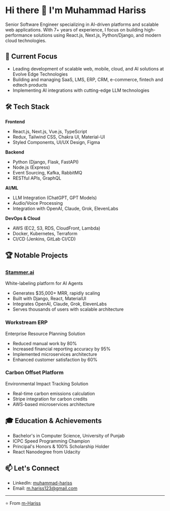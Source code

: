 # Hi there 👋 I'm Muhammad Hariss

Senior Software Engineer specializing in AI-driven platforms and scalable web applications. With 7+ years of experience, I focus on building high-performance solutions using React.js, Next.js, Python/Django, and modern cloud technologies.

## 🚀 Current Focus
- Leading development of scalable web, mobile, cloud, and AI solutions at Evolve Edge Technologies
- Building and managing SaaS, LMS, ERP, CRM, e-commerce, fintech and edtech products
- Implementing AI integrations with cutting-edge LLM technologies

## 🛠️ Tech Stack

**Frontend**
- React.js, Next.js, Vue.js, TypeScript
- Redux, Tailwind CSS, Chakra UI, Material-UI
- Styled Components, UI/UX Design, Figma

**Backend**
- Python (Django, Flask, FastAPI)
- Node.js (Express)
- Event Sourcing, Kafka, RabbitMQ
- RESTful APIs, GraphQL

**AI/ML**
- LLM Integration (ChatGPT, GPT Models)
- Audio/Voice Processing
- Integration with OpenAI, Claude, Grok, ElevenLabs

**DevOps & Cloud**
- AWS (EC2, S3, RDS, CloudFront, Lambda)
- Docker, Kubernetes, Terraform
- CI/CD (Jenkins, GitLab CI/CD)

## 🏆 Notable Projects

### [Stammer.ai](https://stammer.ai)
White-labeling platform for AI Agents
- Generates $35,000+ MRR, rapidly scaling
- Built with Django, React, MaterialUI
- Integrates OpenAI, Claude, Grok, ElevenLabs
- Serves thousands of users with scalable architecture

### Workstream ERP
Enterprise Resource Planning Solution
- Reduced manual work by 80%
- Increased financial reporting accuracy by 95%
- Implemented microservices architecture
- Enhanced customer satisfaction by 60%

### Carbon Offset Platform
Environmental Impact Tracking Solution
- Real-time carbon emissions calculation
- Stripe integration for carbon credits
- AWS-based microservices architecture

## 🎓 Education & Achievements
- Bachelor's in Computer Science, University of Punjab
- ICPC Speed Programming Champion
- Principal's Honors & 100% Scholarship Holder
- React Nanodegree from Udacity

## 📫 Let's Connect
- LinkedIn: [muhammad-hariss](https://linkedin.com/in/muhammad-hariss)
- Email: m.hariss123@gmail.com

---
⭐️ From [m-Hariss](https://github.com/m-Hariss)
